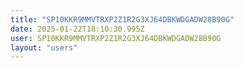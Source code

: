 ```yaml
---
title: "SP10KKR9MMVTRXP2Z1R2G3XJ64DBKWDGADW28B90G"
date: 2025-01-22T18:10:30.995Z
user: SP10KKR9MMVTRXP2Z1R2G3XJ64DBKWDGADW28B90G
layout: "users"
---
```

    